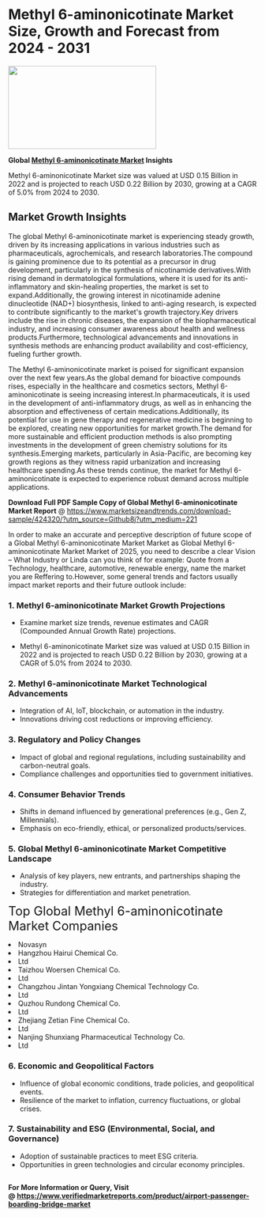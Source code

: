 <H1>Methyl 6-aminonicotinate Market Size, Growth and Forecast from 2024 - 2031</H1><img class="aligncenter size-medium wp-image-584254" src="https://thirdeyenews.in/wp-content/uploads/2024/09/Global-Market-Research-300x168.jpeg" alt="" width="300" height="168" /><p><strong>Global&nbsp;<a href="https://www.marketsizeandtrends.com/download-sample/424320/?utm_source=Github8j?utm_medium=221">Methyl 6-aminonicotinate Market</a> Insights</strong></p><p>Methyl 6-aminonicotinate Market size was valued at USD 0.15 Billion in 2022 and is projected to reach USD 0.22 Billion by 2030, growing at a CAGR of 5.0% from 2024 to 2030.</p><p><h2>Market Growth Insights</h2> <p>The global Methyl 6-aminonicotinate market is experiencing steady growth, driven by its increasing applications in various industries such as pharmaceuticals, agrochemicals, and research laboratories.The compound is gaining prominence due to its potential as a precursor in drug development, particularly in the synthesis of nicotinamide derivatives.With rising demand in dermatological formulations, where it is used for its anti-inflammatory and skin-healing properties, the market is set to expand.Additionally, the growing interest in nicotinamide adenine dinucleotide (NAD+) biosynthesis, linked to anti-aging research, is expected to contribute significantly to the market's growth trajectory.Key drivers include the rise in chronic diseases, the expansion of the biopharmaceutical industry, and increasing consumer awareness about health and wellness products.Furthermore, technological advancements and innovations in synthesis methods are enhancing product availability and cost-efficiency, fueling further growth.</p> <p>The Methyl 6-aminonicotinate market is poised for significant expansion over the next few years.As the global demand for bioactive compounds rises, especially in the healthcare and cosmetics sectors, Methyl 6-aminonicotinate is seeing increasing interest.In pharmaceuticals, it is used in the development of anti-inflammatory drugs, as well as in enhancing the absorption and effectiveness of certain medications.Additionally, its potential for use in gene therapy and regenerative medicine is beginning to be explored, creating new opportunities for market growth.The demand for more sustainable and efficient production methods is also prompting investments in the development of green chemistry solutions for its synthesis.Emerging markets, particularly in Asia-Pacific, are becoming key growth regions as they witness rapid urbanization and increasing healthcare spending.As these trends continue, the market for Methyl 6-aminonicotinate is expected to experience robust demand across multiple applications.</p> <p><span class=""><strong>Download Full PDF Sample Copy of Global Methyl 6-aminonicotinate Market Report</strong> @ <a href="https://www.marketsizeandtrends.com/download-sample/424320/?utm_source=Github8j?utm_medium=221" target="_blank">https://www.marketsizeandtrends.com/download-sample/424320/?utm_source=Github8j?utm_medium=221</a></span></p><p>In order to make an accurate and perceptive description of future scope of a Global&nbsp;Methyl 6-aminonicotinate Market Market as Global&nbsp;Methyl 6-aminonicotinate Market Market of 2025, you need to describe a clear Vision &ndash; What Industry or Linda can you think of for example: Quote from a Technology, healthcare, automotive, renewable energy, name the market you are Reffering to.However, some general trends and factors usually impact market reports and their future outlook include:</p><h3>1.&nbsp;<strong>Methyl 6-aminonicotinate Market Growth Projections</strong></h3><ul><li>Examine market size trends, revenue estimates and CAGR (Compounded Annual Growth Rate) projections.</li><li><p>Methyl 6-aminonicotinate Market size was valued at USD 0.15 Billion in 2022 and is projected to reach USD 0.22 Billion by 2030, growing at a CAGR of 5.0% from 2024 to 2030.</p></li></ul><h3>2.&nbsp;<strong>Methyl 6-aminonicotinate Market Technological Advancements</strong></h3><ul><li>Integration of AI, IoT, blockchain, or automation in the industry.</li><li>Innovations driving cost reductions or improving efficiency.</li></ul><h3>3.&nbsp;<strong>Regulatory and Policy Changes</strong></h3><ul><li>Impact of global and regional regulations, including sustainability and carbon-neutral goals.</li><li>Compliance challenges and opportunities tied to government initiatives.</li></ul><h3>4.&nbsp;<strong>Consumer Behavior Trends</strong></h3><ul><li>Shifts in demand influenced by generational preferences (e.g., Gen Z, Millennials).</li><li>Emphasis on eco-friendly, ethical, or personalized products/services.</li></ul><h3>5.&nbsp;<strong>Global Methyl 6-aminonicotinate Market Competitive Landscape</strong></h3><ul><li>Analysis of key players, new entrants, and partnerships shaping the industry.</li><li>Strategies for differentiation and market penetration.</li></ul><p data-pm-slice="1 1 []"><span style="color: inherit; font-family: inherit; font-size: 25px;">Top Global Methyl 6-aminonicotinate Market Companies</span></p><div class="" data-test-id=""><p><li>Novasyn</li><li> Hangzhou Hairui Chemical Co.</li><li> Ltd</li><li> Taizhou Woersen Chemical Co.</li><li> Ltd</li><li> Changzhou Jintan Yongxiang Chemical Technology Co.</li><li> Ltd</li><li> Quzhou Rundong Chemical Co.</li><li>Ltd</li><li> Zhejiang Zetian Fine Chemical Co.</li><li> Ltd</li><li> Nanjing Shunxiang Pharmaceutical Technology Co.</li><li>Ltd</li></p></div><h3>6.&nbsp;<strong>Economic and Geopolitical Factors</strong></h3><ul><li>Influence of global economic conditions, trade policies, and geopolitical events.</li><li>Resilience of the market to inflation, currency fluctuations, or global crises.</li></ul><h3>7.&nbsp;<strong>Sustainability and ESG (Environmental, Social, and Governance)</strong></h3><ul><li>Adoption of sustainable practices to meet ESG criteria.</li><li>Opportunities in green technologies and circular economy principles.</li></ul><h2><strong style="font-size: 14px;">For More Information or Query, Visit @&nbsp;</strong><a style="background-color: #ffffff; font-size: 14px;" href="https://www.marketsizeandtrends.com/report/methyl-6-aminonicotinate-market/" target="_blank">https://www.verifiedmarketreports.com/product/airport-passenger-boarding-bridge-market</a></h2>